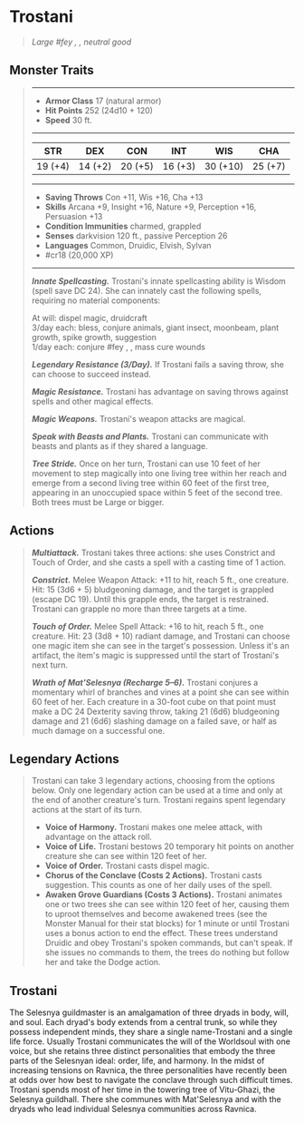 # Trostani
>*Large #fey , , neutral good*
## Monster Traits
>___
>- **Armor Class** 17 (natural armor)
>- **Hit Points** 252 (24d10 + 120)
>- **Speed** 30 ft.
>___
>|STR|DEX|CON|INT|WIS|CHA|
>|:---:|:---:|:---:|:---:|:---:|:---:|
>|19 (+4)|14 (+2)|20 (+5)|16 (+3)|30 (+10)|25 (+7)|
>___
>- **Saving Throws** Con +11, Wis +16, Cha +13
>- **Skills** Arcana +9, Insight +16, Nature +9, Perception +16, Persuasion +13
>- **Condition Immunities** charmed, grappled
>- **Senses** darkvision 120 ft., passive Perception 26
>- **Languages** Common, Druidic, Elvish, Sylvan
>- #cr18 (20,000 XP)
>___
>***Innate Spellcasting.*** Trostani's innate spellcasting ability is Wisdom (spell save DC 24). She can innately cast the following spells, requiring no material components:  
>
>At will: dispel magic, druidcraft  
>3/day each: bless, conjure animals, giant insect, moonbeam, plant growth, spike growth, suggestion  
>1/day each: conjure #fey , , mass cure wounds  
>
>
>***Legendary Resistance (3/Day).*** If Trostani fails a saving throw, she can choose to succeed instead.  
>
>***Magic Resistance.*** Trostani has advantage on saving throws against spells and other magical effects.  
>
>***Magic Weapons.*** Trostani's weapon attacks are magical.  
>
>***Speak with Beasts and Plants.*** Trostani can communicate with beasts and plants as if they shared a language.  
>
>***Tree Stride.*** Once on her turn, Trostani can use 10 feet of her movement to step magically into one living tree within her reach and emerge from a second living tree within 60 feet of the first tree, appearing in an unoccupied space within 5 feet of the second tree. Both trees must be Large or bigger.  
>
## Actions
>***Multiattack.*** Trostani takes three actions: she uses Constrict and Touch of Order, and she casts a spell with a casting time of 1 action.  
>
>***Constrict.*** Melee Weapon Attack: +11 to hit, reach 5 ft., one creature. Hit: 15 (3d6 + 5) bludgeoning damage, and the target is grappled (escape DC 19). Until this grapple ends, the target is restrained. Trostani can grapple no more than three targets at a time.  
>
>***Touch of Order.*** Melee Spell Attack: +16 to hit, reach 5 ft., one creature. Hit: 23 (3d8 + 10) radiant damage, and Trostani can choose one magic item she can see in the target's possession. Unless it's an artifact, the item's magic is suppressed until the start of Trostani's next turn.  
>
>***Wrath of Mat'Selesnya (Recharge 5–6).*** Trostani conjures a momentary whirl of branches and vines at a point she can see within 60 feet of her. Each creature in a 30-foot cube on that point must make a DC 24 Dexterity saving throw, taking 21 (6d6) bludgeoning damage and 21 (6d6) slashing damage on a failed save, or half as much damage on a successful one.  
>
## Legendary Actions
>Trostani can take 3 legendary actions, choosing from the options below. Only one legendary action can be used at a time and only at the end of another creature's turn. Trostani regains spent legendary actions at the start of its turn.
>
>- **Voice of Harmony.** Trostani makes one melee attack, with advantage on the attack roll.
>- **Voice of Life.** Trostani bestows 20 temporary hit points on another creature she can see within 120 feet of her.
>- **Voice of Order.** Trostani casts dispel magic.
>- **Chorus of the Conclave (Costs 2 Actions).** Trostani casts suggestion. This counts as one of her daily uses of the spell.
>- **Awaken Grove Guardians (Costs 3 Actions).** Trostani animates one or two trees she can see within 120 feet of her, causing them to uproot themselves and become awakened trees (see the Monster Manual for their stat blocks) for 1 minute or until Trostani uses a bonus action to end the effect. These trees understand Druidic and obey Trostani's spoken commands, but can't speak. If she issues no commands to them, the trees do nothing but follow her and take the Dodge action.
## Trostani
The Selesnya guildmaster is an amalgamation of three dryads in body, will, and soul. Each dryad's body extends from a central trunk, so while they possess independent minds, they share a single name-Trostani and a single life force. Usually Trostani communicates the will of the Worldsoul with one voice, but she retains three distinct personalities that embody the three parts of the Selesnyan ideal: order, life, and harmony. In the midst of increasing tensions on Ravnica, the three personalities have recently been at odds over how best to navigate the conclave through such difficult times.
Trostani spends most of her time in the towering tree of Vitu-Ghazi, the Selesnya guildhall. There she communes with Mat'Selesnya and with the dryads who lead individual Selesnya communities across Ravnica.